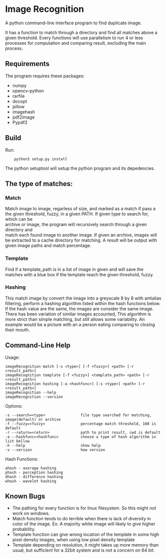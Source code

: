 # Image Recognition

A python command-line interface program to find duplicate image.

It has a function to match through a directory and find all matches above a given 
threshold. Every functions will use parallelism to run 4 or less processes for computation and comparing result, excluding the main process. 

## Requirements

The program requires these packages:
* numpy
* opencv-python
* rarfile
* docopt
* pillow
* imagehash
* pdf2image
* Pypdf2       

## Build

Run:

        python3 setup.py install

The python setuptool will setup the python program and its depedencies.

## The type of matches:

### Match		  

Match image to image, regarless of size, and marked as a match if pass a the given 
threshold, fuzzy, in a given PATH. If given type to search for, which can be  
archive or image, the program will recursively search through a given directory and  
match each found image to another image. If given an archive, images will be extracted to a 
cache directory for matching. A result will be output with given image paths and match percentage.

### Template

Find if a template_path is in a list of image in given <path> and will save the 
matches with a blue box if the template reach the given threshold, fuzzy.   
 
### Hashing 
 
 This match image by convert the image into a greyscale 8 by 8 with antialias filtering,  perform a hashing
 algorithm listed within the hash functions below. If the hash value are the same, the images are consider
 the same image. There has been variation of similar images accounted, This algorithm is more strict than
 simple matching, but still allows some variability. An example would be a picture with an a person eating
 comparing to closing their mouth.

## Command-Line Help

Usage:

    imageRecognition match [-s <type>] [-f <fuzzy>] <path> [-r <result_path>]
    imageRecognition template [-f <fuzzy>] <template_path> <path> [-r <result_path>]
    imageRecognition hashing [-a <hashfunc>] [-s <type>] <path> [-r <result_path>]
    imageRecognition --help
    imageRecognition --version
    
Options:

    -s --search=<type>                file type searched for matching, image(default) or archive
    -f --fuzzy=<fuzzy>                percentage match threshold, 100 is default
    -r --return=<return>              path to print result, cwd is default
    -a --hashfunc=<hashfunc>          choose a type of hash algorithm in list bellow
    -h --help                         show help
    -v --version                      how version
    
Hash Functions:

    ahash - average hashing
    phash - perception hashing
    dhash - difference hashing
    whash - wavelet hashing

## Known Bugs

* The pathing for every function is for linux filesystem. So this might not work on windows.
* Match function tends to do terrible when there is lack of diversity in color of the image. Ex: A majority white image will likely to give higher probability.
* Template function can give wrong location of the template in some high pixel density images, when using low pixel density template
* Template depending on resolution, it might takes up more memory than usual, but sufficient for a 32bit system and is not a concern on 64 bit.
